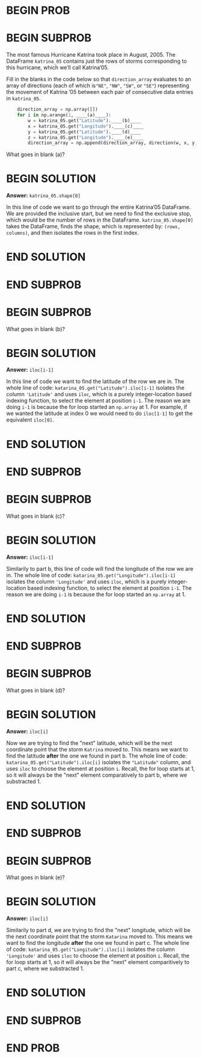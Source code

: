 # BEGIN PROB

# BEGIN SUBPROB

The most famous Hurricane Katrina took place in August, 2005. The DataFrame `katrina_05`
contains just the rows of storms corresponding to this hurricane, which we’ll call Katrina’05.

Fill in the blanks in the code below so that `direction_array` evaluates to an array of
directions (each of which is`"NE"`, `"NW"`, `"SW"`, or `"SE"`) representing the movement of Katrina
’05 between each pair of consecutive data entries in `katrina_05`.

```py
    direction_array = np.array([])
    for i in np.arange(1, ____(a)____):
        w = katrina_05.get("Latitude").____(b)____
        x = katrina_05.get("Longitude").____(c)____
        y = katrina_05.get("Latitude").____(d)____
        z = katrina_05.get("Longitude").____(e)____
        direction_array = np.append(direction_array, direction(w, x, y, z))
```

What goes in blank (a)? 

# BEGIN SOLUTION

**Answer:** `katrina_05.shape[0]`

In this line of code we want to go through the entire Katrina’05 DataFrame. We are provided the inclusive start, but we need to find the exclusive stop, which would be the number of rows in the DataFrame. `katrina_05.shape[0]` takes the DataFrame, finds the shape, which is represented by: `(rows, columns)`, and then isolates the rows in the first index.

# END SOLUTION

# END SUBPROB



# BEGIN SUBPROB

What goes in blank (b)?

# BEGIN SOLUTION

**Answer:** `iloc[i-1]`

In this line of code we want to find the latitude of the row we are in. The whole line of code: `katarina_05.get("Latitude").iloc[i-1]` isolates the column `'Latitude'` and uses `iloc`, which is a purely integer-location based indexing function, to select the element at position `i-1`. The reason we are doing `i-1` is because the for loop started an `np.array` at 1. For example, if we wanted the latitude at index 0 we would need to do `iloc[1-1]` to get the equivalent `iloc[0]`. 

# END SOLUTION

# END SUBPROB



# BEGIN SUBPROB

What goes in blank (c)?

# BEGIN SOLUTION

**Answer:** `iloc[i-1]`

Similarily to part b, this line of code will find the longitude of the row we are in. The whole line of code: `katarina_05.get("Longitude").iloc[i-1]` isolates the column `'Longitude'` and uses `iloc`, which is a purely integer-location based indexing function, to select the element at position `i-1`. The reason we are doing `i-1` is because the for loop started an `np.array` at $1$.

# END SOLUTION

# END SUBPROB



# BEGIN SUBPROB

What goes in blank (d)?

# BEGIN SOLUTION

**Answer:** `iloc[i]`

Now we are trying to find the "next" latitude, which will be the next coordinate point that the storm `Katrina` moved to. This means we want to find the latitude **after** the one we found in part b. The whole line of code: `katarina_05.get("Latitude").iloc[i]` isolates the `"Latitude"` column, and uses `iloc` to choose the element at position `i`. Recall, the for loop starts at 1, so it will always be the "next" element comparatively to part b, where we substracted 1.

# END SOLUTION

# END SUBPROB



# BEGIN SUBPROB

What goes in blank (e)?

# BEGIN SOLUTION

**Answer:** `iloc[i]`

Similarily to part d, we are trying to find the "next" longitude, which will be the next coordinate point that the storm `Katarina` moved to. This means we want to find the longitude **after** the one we found in part c. The whole line of code: `katarina_05.get("Longitude").iloc[i]` isolates the column `'Longitude'` and uses `iloc` to choose the element at position `i`. Recall, the for loop starts at 1, so it will always be the "next" element comparitively to part c, where we substracted 1.


# END SOLUTION

# END SUBPROB



# END PROB


